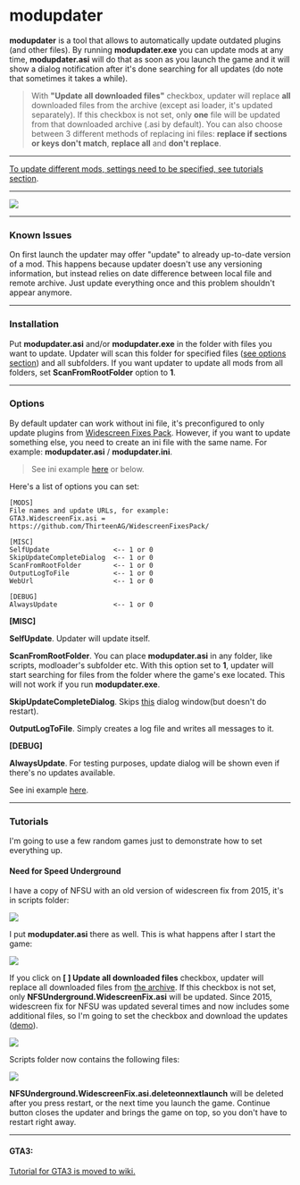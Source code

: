 modupdater
===================

**modupdater** is a tool that allows to automatically update outdated plugins (and other files). By running **modupdater.exe** you can update mods at any time,  **modupdater.asi** will do that as soon as you launch the game and it will show a dialog notification after it's done searching for all updates (do note that sometimes it takes a while).

>With **"Update all downloaded files"** checkbox, updater will replace **all** downloaded files from the archive (except asi loader, it's updated separately).
>If this checkbox is not set, only **one** file will be updated from that downloaded archive (.asi by default).
>You can also choose between 3 different methods of replacing ini files: **replace if sections or keys don't match**, **replace all** and **don't replace**.

----------

[To update different mods, settings need to be specified, see tutorials section](#tutorials).

----------


![](http://i.imgur.com/Jez2DGA.png)

----------

###  Known Issues

On first launch the updater may offer "update" to already up-to-date version of a mod. This happens because updater doesn't use any versioning information, but instead relies on date difference between local file and remote archive. Just update everything once and this problem shouldn't appear anymore.

-------------------------------

###  Installation

Put **modupdater.asi** and/or **modupdater.exe** in the folder with files you want to update. Updater will scan this folder for specified files ([see options section](#options)) and all subfolders. If you want updater to update all mods from all folders, set **ScanFromRootFolder** option to **1**.

-------------------------------

###  Options

By default updater can work without ini file, it's preconfigured to only update plugins from [Widescreen Fixes Pack](https://thirteenag.github.io/wfp). However, if you want to update something else, you need to create an ini file with the same name. For example: **modupdater.asi** / **modupdater.ini**.

> See ini example [here](https://github.com/ThirteenAG/modupdater/tree/master/inisamples) or below.

Here's a list of options you can set:

    [MODS]
    File names and update URLs, for example:
    GTA3.WidescreenFix.asi = https://github.com/ThirteenAG/WidescreenFixesPack/
    
    [MISC]
    SelfUpdate                <-- 1 or 0
    SkipUpdateCompleteDialog  <-- 1 or 0
    ScanFromRootFolder        <-- 1 or 0
    OutputLogToFile           <-- 1 or 0
    WebUrl                    <-- 1 or 0
    
    [DEBUG]
    AlwaysUpdate              <-- 1 or 0


**[MISC]**

**SelfUpdate**. Updater will update itself.

**ScanFromRootFolder**. You can place **modupdater.asi** in any folder, like scripts, modloader's subfolder etc. With this option set to **1**, updater will start searching for files from the folder where the game's exe located. This will not work if you run **modupdater.exe**.

**SkipUpdateCompleteDialog**. Skips [this](http://i.imgur.com/mM30zCH.png) dialog window(but doesn't do restart).

**OutputLogToFile**. Simply creates a log file and writes all messages to it.

**[DEBUG]**

**AlwaysUpdate**. For testing purposes, update dialog will be shown even if there's no updates available. 

See ini example [here](https://github.com/ThirteenAG/modupdater/tree/master/inisamples).

-------------------------------

###  Tutorials

I'm going to use a few random games just to demonstrate how to set everything up.

#### Need for Speed Underground

I have a copy of NFSU with an old version of widescreen fix from 2015, it's in scripts folder:

![](http://i.imgur.com/lMSyXDS.png)

I put **modupdater.asi** there as well. This is what happens after I start the game:

![](http://i.imgur.com/lCmA2SO.png)

If you click on **[ ] Update all downloaded files** checkbox, updater will replace all downloaded files from [the archive](https://github.com/ThirteenAG/WidescreenFixesPack/releases/download/nfsu/NFSUnderground.WidescreenFix.zip). If this checkbox is not set, only **NFSUnderground.WidescreenFix.asi** will be updated. Since 2015, widescreen fix for NFSU was updated several times and now includes some additional files, so I'm going to set the checkbox and download the updates ([demo](http://i.imgur.com/Okyh5bb.gifv)).

![](http://i.imgur.com/kig9kpF.png)

Scripts folder now contains the following files:

![](http://i.imgur.com/yMRXW8F.png)

**NFSUnderground.WidescreenFix.asi.deleteonnextlaunch** will be deleted after you press restart, or the next time you launch the game. Continue button closes the updater and brings the game on top, so you don't have to restart right away.

------------------------------------------

#### GTA3:

[Tutorial for GTA3 is moved to wiki.](https://github.com/ThirteenAG/modupdater/wiki/GTA3-Tutorial)
